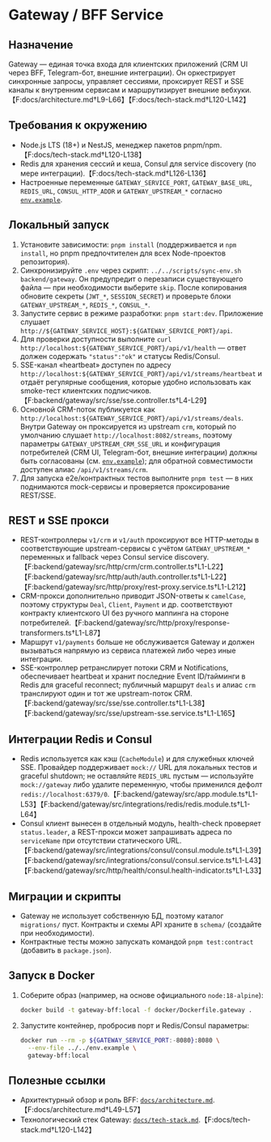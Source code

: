 # Gateway / BFF Service

## Назначение
Gateway — единая точка входа для клиентских приложений (CRM UI через BFF, Telegram-бот, внешние интеграции). Он оркестрирует синхронные запросы, управляет сессиями, проксирует REST и SSE каналы к внутренним сервисам и маршрутизирует внешние вебхуки.【F:docs/architecture.md†L9-L66】【F:docs/tech-stack.md†L120-L142】

## Требования к окружению
- Node.js LTS (18+) и NestJS, менеджер пакетов pnpm/npm.【F:docs/tech-stack.md†L120-L138】
- Redis для хранения сессий и кеша, Consul для service discovery (по мере интеграции).【F:docs/tech-stack.md†L126-L136】
- Настроенные переменные `GATEWAY_SERVICE_PORT`, `GATEWAY_BASE_URL`, `REDIS_URL`, `CONSUL_HTTP_ADDR` и `GATEWAY_UPSTREAM_*` согласно [`env.example`](../../env.example).

## Локальный запуск

1. Установите зависимости: `pnpm install` (поддерживается и `npm install`, но pnpm предпочтителен для всех Node-проектов репозитория).
2. Синхронизируйте `.env` через скрипт: `../../scripts/sync-env.sh backend/gateway`. Он предупредит о перезаписи существующего файла — при необходимости выберите `skip`. После копирования обновите секреты (`JWT_*`, `SESSION_SECRET`) и проверьте блоки `GATEWAY_UPSTREAM_*`, `REDIS_*`, `CONSUL_*`.
3. Запустите сервис в режиме разработки: `pnpm start:dev`. Приложение слушает `http://${GATEWAY_SERVICE_HOST}:${GATEWAY_SERVICE_PORT}/api`.
4. Для проверки доступности выполните `curl http://localhost:${GATEWAY_SERVICE_PORT}/api/v1/health` — ответ должен содержать `"status":"ok"` и статусы Redis/Consul.
5. SSE-канал «heartbeat» доступен по адресу `http://localhost:${GATEWAY_SERVICE_PORT}/api/v1/streams/heartbeat` и отдаёт регулярные сообщения, которые удобно использовать как smoke-тест клиентских подписчиков.【F:backend/gateway/src/sse/sse.controller.ts†L4-L29】
6. Основной CRM-поток публикуется как `http://localhost:${GATEWAY_SERVICE_PORT}/api/v1/streams/deals`. Внутри Gateway он проксируется из upstream `crm`, который по умолчанию слушает `http://localhost:8082/streams`, поэтому параметры `GATEWAY_UPSTREAM_CRM_SSE_URL` и конфигурация потребителей (CRM UI, Telegram-бот, внешние интеграции) должны быть согласованы (см. [`env.example`](../../env.example)); для обратной совместимости доступен алиас `/api/v1/streams/crm`.
7. Для запуска e2e/контрактных тестов выполните `pnpm test` — в них поднимаются mock-сервисы и проверяется проксирование REST/SSE.

## REST и SSE прокси

- REST-контроллеры `v1/crm` и `v1/auth` проксируют все HTTP-методы в соответствующие upstream-сервисы с учётом `GATEWAY_UPSTREAM_*` переменных и fallback через Consul service discovery.【F:backend/gateway/src/http/crm/crm.controller.ts†L1-L22】【F:backend/gateway/src/http/auth/auth.controller.ts†L1-L22】【F:backend/gateway/src/http/proxy/rest-proxy.service.ts†L1-L212】
- CRM-прокси дополнительно приводит JSON-ответы к `camelCase`, поэтому структуры `Deal`, `Client`, `Payment` и др. соответствуют контракту клиентского UI без ручного маппинга на стороне потребителей.【F:backend/gateway/src/http/proxy/response-transformers.ts†L1-L87】
- Маршрут `v1/payments` больше не обслуживается Gateway и должен вызываться напрямую из сервиса платежей либо через иные интеграции.
- SSE-контроллер ретранслирует потоки CRM и Notifications, обеспечивает heartbeat и хранит последние Event ID/тайминги в Redis для graceful reconnect; публичный маршрут `deals` и алиас `crm` транслируют один и тот же upstream-поток CRM.【F:backend/gateway/src/sse/sse.controller.ts†L1-L38】【F:backend/gateway/src/sse/upstream-sse.service.ts†L1-L165】

## Интеграции Redis и Consul

- Redis используется как кэш (`CacheModule`) и для служебных ключей SSE. Провайдер поддерживает `mock://` URL для локальных тестов и graceful shutdown; не оставляйте `REDIS_URL` пустым — используйте `mock://gateway` либо удалите переменную, чтобы применился дефолт `redis://localhost:6379/0`.【F:backend/gateway/src/app.module.ts†L1-L53】【F:backend/gateway/src/integrations/redis/redis.module.ts†L1-L64】
- Consul клиент вынесен в отдельный модуль, health-check проверяет `status.leader`, а REST-прокси может запрашивать адреса по `serviceName` при отсутствии статического URL.【F:backend/gateway/src/integrations/consul/consul.module.ts†L1-L39】【F:backend/gateway/src/integrations/consul/consul.service.ts†L1-L43】【F:backend/gateway/src/http/health/consul.health-indicator.ts†L1-L33】

## Миграции и скрипты
- Gateway не использует собственную БД, поэтому каталог `migrations/` пуст. Контракты и схемы API храните в `schema/` (создайте при необходимости).
- Контрактные тесты можно запускать командой `pnpm test:contract` (добавить в `package.json`).

## Запуск в Docker
1. Соберите образ (например, на основе официального `node:18-alpine`):
   ```bash
   docker build -t gateway-bff:local -f docker/Dockerfile.gateway .
   ```
2. Запустите контейнер, пробросив порт и Redis/Consul параметры:
   ```bash
   docker run --rm -p ${GATEWAY_SERVICE_PORT:-8080}:8080 \
     --env-file ../../env.example \
     gateway-bff:local
   ```

## Полезные ссылки
- Архитектурный обзор и роль BFF: [`docs/architecture.md`](../../docs/architecture.md#24-роль-gatewaybff).【F:docs/architecture.md†L49-L57】
- Технологический стек Gateway: [`docs/tech-stack.md`](../../docs/tech-stack.md#gateway--bff).【F:docs/tech-stack.md†L120-L142】
